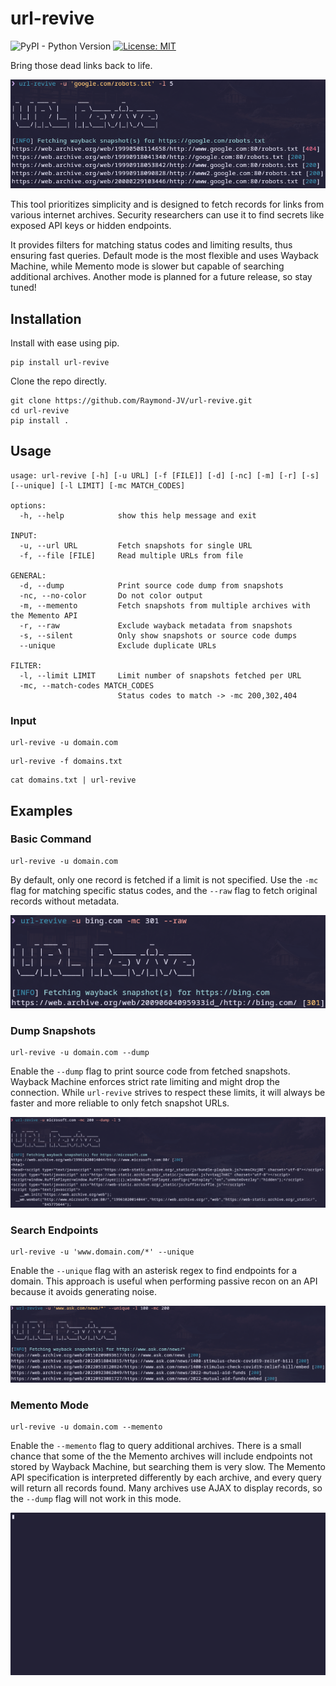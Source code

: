 # url-revive
![PyPI - Python Version](https://img.shields.io/pypi/pyversions/url-revive)
[![License: MIT](https://img.shields.io/badge/License-MIT-red.svg)](https://opensource.org/licenses/MIT)

Bring those dead links back to life.

![simple command](resources/cmd_url_revive.png)

This tool prioritizes simplicity and is designed to fetch records for links from various internet archives. 
Security researchers can use it to find secrets like exposed API keys or hidden endpoints.

It provides filters for matching status codes and limiting results, thus ensuring fast queries. 
Default mode is the most flexible and uses Wayback Machine, while Memento mode is slower but capable of searching additional archives.
Another mode is planned for a future release, so stay tuned!

## Installation
Install with ease using pip.
```
pip install url-revive
```
Clone the repo directly.
```
git clone https://github.com/Raymond-JV/url-revive.git
cd url-revive
pip install .
```
## Usage
```nroff
usage: url-revive [-h] [-u URL] [-f [FILE]] [-d] [-nc] [-m] [-r] [-s] [--unique] [-l LIMIT] [-mc MATCH_CODES]

options:
  -h, --help            show this help message and exit

INPUT:
  -u, --url URL         Fetch snapshots for single URL
  -f, --file [FILE]     Read multiple URLs from file

GENERAL:
  -d, --dump            Print source code dump from snapshots
  -nc, --no-color       Do not color output
  -m, --memento         Fetch snapshots from multiple archives with the Memento API
  -r, --raw             Exclude wayback metadata from snapshots
  -s, --silent          Only show snapshots or source code dumps
  --unique              Exclude duplicate URLs

FILTER:
  -l, --limit LIMIT     Limit number of snapshots fetched per URL
  -mc, --match-codes MATCH_CODES
                        Status codes to match -> -mc 200,302,404
```

### Input
```
url-revive -u domain.com
```
```
url-revive -f domains.txt
```
```
cat domains.txt | url-revive
```

## Examples

### Basic Command
```
url-revive -u domain.com
```
By default, only one record is fetched if a limit is not specified. 
Use the ```-mc``` flag for matching specific status codes, and the ```--raw``` flag to fetch original records without metadata.

![basic example](resources/simple_command.png)

### Dump Snapshots
```
url-revive -u domain.com --dump 
```
Enable the ```--dump``` flag to print source code from fetched snapshots. Wayback Machine 
enforces strict rate limiting and might drop the connection. While ```url-revive``` strives to respect these
limits, it will always be faster and more reliable to only fetch snapshot URLs.

![dump snapshots](resources/dump_command.png)

### Search Endpoints
```
url-revive -u 'www.domain.com/*' --unique 
```
Enable the ```--unique``` flag with an asterisk regex to find endpoints for a domain. This approach is useful when performing 
passive recon on an API because it avoids generating noise.

![wildcard example](resources/wildcard_command.png)

### Memento Mode
```
url-revive -u domain.com --memento 
```
Enable the ```--memento``` flag to query additional archives. There is a small chance that some
of the the Memento archives will include endpoints not stored by Wayback Machine, but searching them is very slow.
The Memento API specification is interpreted differently by each archive, and every query will return all records
found. Many archives use AJAX to display records, so the ```--dump``` flag will not work in this mode.  

![query memento](resources/memento.gif)


 

